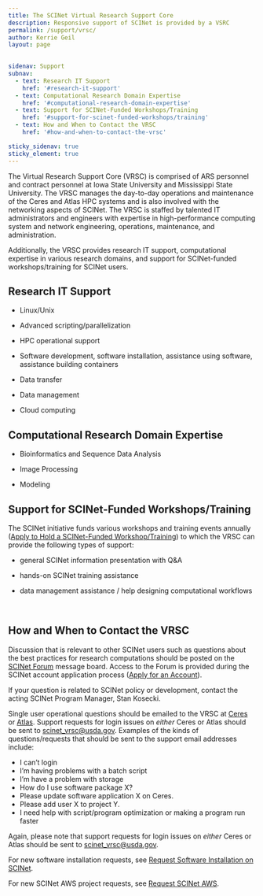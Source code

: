 ```yaml
---
title: The SCINet Virtual Research Support Core
description: Responsive support of SCINet is provided by a VSRC
permalink: /support/vrsc/
author: Kerrie Geil
layout: page

 
sidenav: Support
subnav:
  - text: Research IT Support
    href: '#research-it-support'
  - text: Computational Research Domain Expertise
    href: '#computational-research-domain-expertise'
  - text: Support for SCINet-Funded Workshops/Training
    href: '#support-for-scinet-funded-workshops/training'
  - text: How and When to Contact the VRSC
    href: '#how-and-when-to-contact-the-vrsc'

sticky_sidenav: true
sticky_element: true
---
```


The Virtual Research Support Core (VRSC) is comprised of ARS personnel and contract personnel at Iowa State University and Mississippi State University. The VRSC manages the day-to-day operations and maintenance of the Ceres and Atlas HPC systems and is also involved with the networking aspects of SCINet. The VRSC is staffed by talented IT administrators and engineers with expertise in high-performance computing system and network engineering, operations, maintenance, and administration.

Additionally, the VRSC provides research IT support, computational expertise in various research domains, and support for SCINet-funded workshops/training for SCINet users.


## Research IT Support

* Linux/Unix

* Advanced scripting/parallelization

* HPC operational support

* Software development, software installation, assistance using software, assistance building containers

* Data transfer

* Data management

* Cloud computing


## Computational Research Domain Expertise

* Bioinformatics and Sequence Data Analysis

* Image Processing

* Modeling


## Support for SCINet-Funded Workshops/Training
The SCINet initiative funds various workshops and training events annually ([Apply to Hold a SCINet-Funded Workshop/Training](/opportunities/request-workshop)) to which the VRSC can provide the following types of support:

* general SCINet information presentation with Q&A

* hands-on SCINet training assistance

* data management assistance / help designing computational workflows

<br>

## How and When to Contact the VRSC

Discussion that is relevant to other SCINet users such as questions about the best practices for research computations should be posted on the [SCINet Forum](https://forum.scinet.usda.gov/) message board. Access to the Forum is provided during the SCINet account application process ([Apply for an Account](/about/signup/)).

If your question is related to SCINet policy or development, contact the acting SCINet Program Manager, Stan Kosecki.

Single user operational questions should be emailed to the VRSC at [Ceres](mailto:scinet_vrsc@usda.gov) or [Atlas](mailto:help-usda@hpc.msstate.edu). Support requests for login issues on _either_ Ceres or Atlas should be sent to [scinet_vrsc@usda.gov](mailto:scinet_vrsc@usda.gov).  Examples of the kinds of questions/requests that should be sent to the support email addresses include:

* I can’t login
* I’m having problems with a batch script
* I’m have a problem with storage
* How do I use software package X?
* Please update software application X on Ceres.
* Please add user X to project Y.
* I need help with script/program optimization or making a program run faster

Again, please note that support requests for login issues on _either_ Ceres or Atlas should be sent to [scinet_vrsc@usda.gov](mailto:scinet_vrsc@usda.gov).

For new software installation requests, see [Request Software Installation on SCINet](/support/request-software).

For new SCINet AWS project requests, see [Request SCINet AWS](/support/request-AWS).
